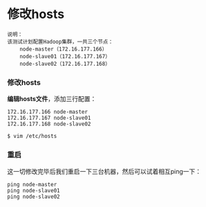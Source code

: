 修改hosts
=================================================================================
```
说明：
该测试计划配置Hadoop集群，一共三个节点：
    node-master（172.16.177.166）
    node-slave01（172.16.177.167）
    node-slave02（172.16.177.168）
```

### 修改hosts
**编辑hosts文件**，添加三行配置：
```
172.16.177.166 node-master
172.16.177.167 node-slave01
172.16.177.168 node-slave02
```
```shell
$ vim /etc/hosts
```

### 重启
这一切修改完毕后我们重启一下三台机器，然后可以试着相互ping一下：
```
ping node-master
ping node-slave01
ping node-slave02
```
